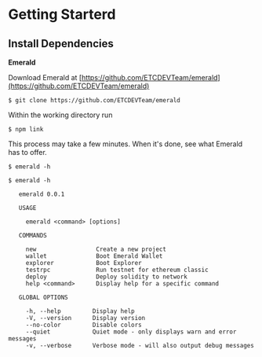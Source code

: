 # Getting Starterd

## Install Dependencies

**Emerald**

Download Emerald at [https://github.com/ETCDEVTeam/emerald](https://github.com/ETCDEVTeam/emerald)

```text
$ git clone https://github.com/ETCDEVTeam/emerald
```

Within the working directory run 

```text
$ npm link
```

This process may take a few minutes. When it's done, see what Emerald has to offer. 

```text
$ emerald -h
```

```text
$ emerald -h

   emerald 0.0.1 

   USAGE

     emerald <command> [options]

   COMMANDS

     new                 Create a new project               
     wallet              Boot Emerald Wallet                
     explorer            Boot Explorer                      
     testrpc             Run testnet for ethereum classic   
     deploy              Deploy solidity to network         
     help <command>      Display help for a specific command

   GLOBAL OPTIONS

     -h, --help         Display help                                      
     -V, --version      Display version                                   
     --no-color         Disable colors                                    
     --quiet            Quiet mode - only displays warn and error messages
     -v, --verbose      Verbose mode - will also output debug messages    
```

